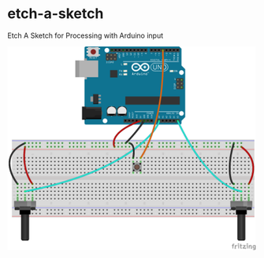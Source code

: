 # etch-a-sketch
Etch A Sketch for Processing with Arduino input

![Arduino Circuit Diagram](/etch-sketch_bb.png)
